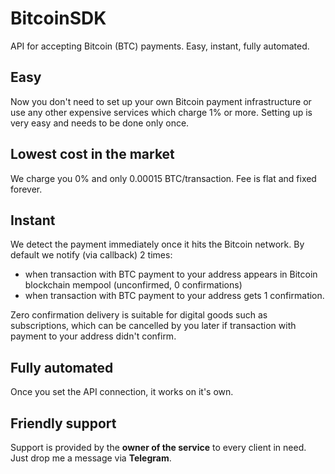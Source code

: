 # BitcoinSDK
API for accepting Bitcoin (BTC) payments. Easy, instant, fully automated.

## Easy
Now you don't need to set up your own Bitcoin payment infrastructure or use any other expensive services which charge 1% or more. Setting up is very easy and needs to be done only once.

## Lowest cost in the market
We charge you 0% and only 0.00015 BTC/transaction. Fee is flat and fixed forever.

## Instant
We detect the payment immediately once it hits the Bitcoin network. By default we notify (via callback) 2 times:
- when transaction with BTC payment to your address appears in Bitcoin blockchain mempool (unconfirmed, 0 confirmations)
- when transaction with BTC payment to your address gets 1 confirmation.

Zero confirmation delivery is suitable for digital goods such as subscriptions, which can be cancelled by you later if transaction with payment to your address didn't confirm.

## Fully automated
Once you set the API connection, it works on it's own.

## Friendly support
Support is provided by the <b>owner of the service</b> to every client in need. Just drop me a message via <b>Telegram</b>.
